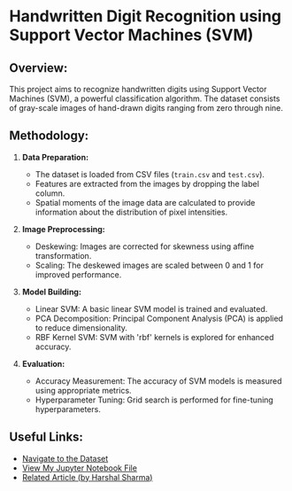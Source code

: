 # Handwritten Digit Recognition using Support Vector Machines (SVM)

## Overview:
This project aims to recognize handwritten digits using Support Vector Machines (SVM), a powerful classification algorithm. The dataset consists of gray-scale images of hand-drawn digits ranging from zero through nine.

## Methodology:
1. **Data Preparation:**
   - The dataset is loaded from CSV files (`train.csv` and `test.csv`).
   - Features are extracted from the images by dropping the label column.
   - Spatial moments of the image data are calculated to provide information about the distribution of pixel intensities.

2. **Image Preprocessing:**
   - Deskewing: Images are corrected for skewness using affine transformation.
   - Scaling: The deskewed images are scaled between 0 and 1 for improved performance.

3. **Model Building:**
   - Linear SVM: A basic linear SVM model is trained and evaluated.
   - PCA Decomposition: Principal Component Analysis (PCA) is applied to reduce dimensionality.
   - RBF Kernel SVM: SVM with 'rbf' kernels is explored for enhanced accuracy.

4. **Evaluation:**
   - Accuracy Measurement: The accuracy of SVM models is measured using appropriate metrics.
   - Hyperparameter Tuning: Grid search is performed for fine-tuning hyperparameters.

## Useful Links:
- [Navigate to the Dataset](https://www.kaggle.com/c/digit-recognizer/data)
- [View My Jupyter Notebook File](https://github.com/Harshal210703/Machine-Learning-Projects/blob/main/Handwriting%20Text%20Recognition/Support%20Vector%20Machines/Digit%20Recognition%20Using%20SVM.ipynb)
- [Related Article (by Harshal Sharma)](https://medium.com/@harshal210703/exploring-fundamentals-in-handwriting-text-recognition-2-a8de22123389)
